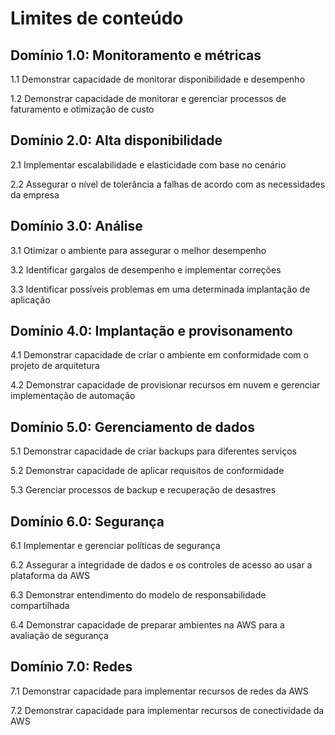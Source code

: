 # Limites de conteúdo

## Domínio 1.0: Monitoramento e métricas

1.1 Demonstrar capacidade de monitorar disponibilidade e desempenho

1.2 Demonstrar capacidade de monitorar e gerenciar processos de faturamento e otimização de custo

## Domínio 2.0: Alta disponibilidade

2.1 Implementar escalabilidade e elasticidade com base no cenário

2.2 Assegurar o nível de tolerância a falhas de acordo com as necessidades da empresa

## Domínio 3.0: Análise

3.1 Otimizar o ambiente para assegurar o melhor desempenho

3.2 Identificar gargalos de desempenho e implementar correções

3.3 Identificar possíveis problemas em uma determinada implantação de aplicação

## Domínio 4.0: Implantação e provisonamento

4.1 Demonstrar capacidade de criar o ambiente em conformidade com o projeto de arquitetura

4.2 Demonstrar capacidade de provisionar recursos em nuvem e gerenciar implementação de automação

## Domínio 5.0: Gerenciamento de dados

5.1 Demonstrar capacidade de criar backups para diferentes serviços

5.2 Demonstrar capacidade de aplicar requisitos de conformidade

5.3 Gerenciar processos de backup e recuperação de desastres

## Domínio 6.0: Segurança

6.1 Implementar e gerenciar políticas de segurança

6.2 Assegurar a integridade de dados e os controles de acesso ao usar a plataforma da AWS

6.3 Demonstrar entendimento do modelo de responsabilidade compartilhada

6.4 Demonstrar capacidade de preparar ambientes na AWS para a avaliação de segurança

## Domínio 7.0: Redes

7.1 Demonstrar capacidade para implementar recursos de redes da AWS

7.2 Demonstrar capacidade para implementar recursos de conectividade da AWS   
